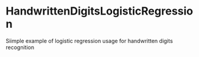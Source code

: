 HandwrittenDigitsLogisticRegression
===================================

Siimple example of logistic regression usage for handwritten digits recognition